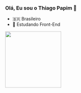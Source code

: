 ### Olá, Eu sou o Thiago Papim 👋

- 🇧🇷 Brasileiro
- 🎒 Estudando Front-End

<div>
  <a href="https://github.com/thiago-papim">
  <img src="https://github-readme-stats.vercel.app/api?username=thiago-papim&show_icons=true&theme=dark" height="180em">
</div>
